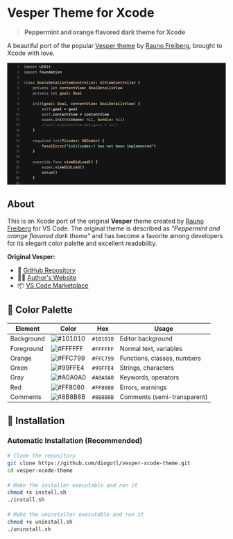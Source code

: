 # Vesper Theme for Xcode

> **Peppermint and orange flavored dark theme for Xcode**

A beautiful port of the popular [Vesper theme](https://github.com/raunofreiberg/vesper) by [Rauno Freiberg](https://github.com/raunofreiberg), brought to Xcode with love.

![Vesper Theme Preview](screenshots/preview.png)

## About

This is an Xcode port of the original **Vesper** theme created by [Rauno Freiberg](https://rauno.me/) for VS Code. The original theme is described as *"Peppermint and orange flavored dark theme"* and has become a favorite among developers for its elegant color palette and excellent readability.

**Original Vesper:**
- 🔗 [GitHub Repository](https://github.com/raunofreiberg/vesper)
- 👨‍💻 [Author's Website](https://rauno.me/)
- 📦 [VS Code Marketplace](https://marketplace.visualstudio.com/items?itemName=raunofreiberg.vesper)

## 🎨 Color Palette

| Element | Color | Hex | Usage |
|---------|-------|-----|--------|
| Background | ![#101010](https://via.placeholder.com/15/101010/000000?text=+) | `#101010` | Editor background |
| Foreground | ![#FFFFFF](https://via.placeholder.com/15/FFFFFF/000000?text=+) | `#FFFFFF` | Normal text, variables |
| Orange | ![#FFC799](https://via.placeholder.com/15/FFC799/000000?text=+) | `#FFC799` | Functions, classes, numbers |
| Green | ![#99FFE4](https://via.placeholder.com/15/99FFE4/000000?text=+) | `#99FFE4` | Strings, characters |
| Gray | ![#A0A0A0](https://via.placeholder.com/15/A0A0A0/000000?text=+) | `#A0A0A0` | Keywords, operators |
| Red | ![#FF8080](https://via.placeholder.com/15/FF8080/000000?text=+) | `#FF8080` | Errors, warnings |
| Comments | ![#8B8B8B](https://via.placeholder.com/15/8B8B8B/000000?text=+) | `#8B8B8B` | Comments (semi-transparent) |

## 🚀 Installation

### Automatic Installation (Recommended)

```bash
# Clone the repository
git clone https://github.com/diogotl/vesper-xcode-theme.git
cd vesper-xcode-theme

# Make the installer executable and run it
chmod +x install.sh
./install.sh

# Make the uninstaller executable and run it
chmod +x uninstall.sh
./uninstall.sh
